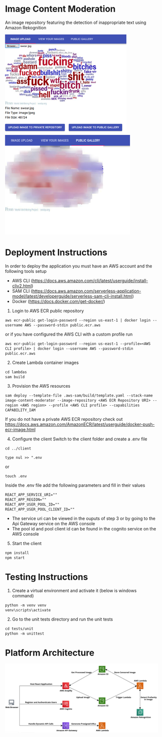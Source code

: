 # Image Content Moderation
An image repository featuring the detection of inappropriate text using Amazon Rekognition
<p>
    <img src="images/Swear.png" width=400 />
    <img src="images/Censored.png" width=412 />
</p>

# Deployment Instructions
In order to deploy the application you must have an AWS account and the following tools setup
- AWS CLI (https://docs.aws.amazon.com/cli/latest/userguide/install-cliv2.html)
- SAM CLI (https://docs.aws.amazon.com/serverless-application-model/latest/developerguide/serverless-sam-cli-install.html)
- Docker (https://docs.docker.com/get-docker/)

1. Login to AWS ECR public repository
```
aws ecr-public get-login-password --region us-east-1 | docker login --username AWS --password-stdin public.ecr.aws
```
or if you have configured the AWS CLI with a custom profile run
```
aws ecr-public get-login-password --region us-east-1 --profile=<AWS CLI profile> | docker login --username AWS --password-stdin public.ecr.aws
```

2. Create Lambda container images
```
cd lambdas
sam build
```

3. Provision the AWS resources
```
sam deploy --template-file .aws-sam/build/template.yaml --stack-name image-content-moderator --image-repository <AWS ECR Repository URI> --region <AWS region> --profile <AWS CLI profile> --capabilities CAPABILITY_IAM
```
If you do not have a private AWS ECR repository check out https://docs.aws.amazon.com/AmazonECR/latest/userguide/docker-push-ecr-image.html

4. Configure the client
Switch to the client folder and create a .env file
```
cd ../client
```
```
type nul >> ".env
```
or
```
touch .env
```
Inside the .env file add the following parameters and fill in their values
```
REACT_APP_SERVICE_URI=""
REACT_APP_REGION=""
REACT_APP_USER_POOL_ID=""
REACT_APP_USER_POOL_CLIENT_ID=""
```
- The service uri can be viewed in the ouputs of step 3 or by going to the Api Gateway service on the AWS console
- The pool id and pool client id can be found in the cognito service on the AWS console

5. Start the client
```
npm install
npm start
```

# Testing Instructions
1. Create a virtual environment and activate it (below is windows command)
```
python -m venv venv
venv\scripts\activate
```

2. Go to the unit tests directory and run the unit tests
```
cd tests/unit
python -m unittest
```

# Platform Architecture
<p align="center">
    <img src="images/ArchitectureDiagram.png" />
</p>
